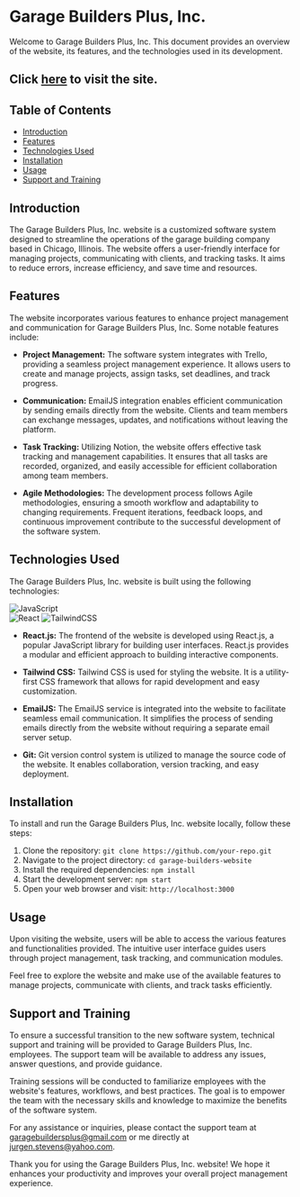 # Garage Builders Plus, Inc.
Welcome to Garage Builders Plus, Inc. This document provides an overview of the website, its features, and the technologies used in its development.

## Click [here](https://garagebuilderspluschi.netlify.app/) to visit the site.

## Table of Contents
- [Introduction](#introduction)
- [Features](#features)
- [Technologies Used](#technologies-used)
- [Installation](#installation)
- [Usage](#usage)
- [Support and Training](#support-and-training)

## Introduction
The Garage Builders Plus, Inc. website is a customized software system designed to streamline the operations of the garage building company based in Chicago, Illinois. The website offers a user-friendly interface for managing projects, communicating with clients, and tracking tasks. It aims to reduce errors, increase efficiency, and save time and resources.

## Features
The website incorporates various features to enhance project management and communication for Garage Builders Plus, Inc. Some notable features include:

- **Project Management:** The software system integrates with Trello, providing a seamless project management experience. It allows users to create and manage projects, assign tasks, set deadlines, and track progress.

- **Communication:** EmailJS integration enables efficient communication by sending emails directly from the website. Clients and team members can exchange messages, updates, and notifications without leaving the platform.

- **Task Tracking:** Utilizing Notion, the website offers effective task tracking and management capabilities. It ensures that all tasks are recorded, organized, and easily accessible for efficient collaboration among team members.

- **Agile Methodologies:** The development process follows Agile methodologies, ensuring a smooth workflow and adaptability to changing requirements. Frequent iterations, feedback loops, and continuous improvement contribute to the successful development of the software system.

## Technologies Used
The Garage Builders Plus, Inc. website is built using the following technologies:

![JavaScript](https://img.shields.io/badge/javascript-%23323330.svg?style=for-the-badge&logo=javascript&logoColor=%23F7DF1E)	
![React](https://img.shields.io/badge/react-%2320232a.svg?style=for-the-badge&logo=react&logoColor=%2361DAFB)
![TailwindCSS](https://img.shields.io/badge/tailwindcss-%2338B2AC.svg?style=for-the-badge&logo=tailwind-css&logoColor=white)

- **React.js:** The frontend of the website is developed using React.js, a popular JavaScript library for building user interfaces. React.js provides a modular and efficient approach to building interactive components.

- **Tailwind CSS:** Tailwind CSS is used for styling the website. It is a utility-first CSS framework that allows for rapid development and easy customization.

- **EmailJS:** The EmailJS service is integrated into the website to facilitate seamless email communication. It simplifies the process of sending emails directly from the website without requiring a separate email server setup.

- **Git:** Git version control system is utilized to manage the source code of the website. It enables collaboration, version tracking, and easy deployment.

## Installation
To install and run the Garage Builders Plus, Inc. website locally, follow these steps:

1. Clone the repository: `git clone https://github.com/your-repo.git`
2. Navigate to the project directory: `cd garage-builders-website`
3. Install the required dependencies: `npm install`
4. Start the development server: `npm start`
5. Open your web browser and visit: `http://localhost:3000`

## Usage
Upon visiting the website, users will be able to access the various features and functionalities provided. The intuitive user interface guides users through project management, task tracking, and communication modules.

Feel free to explore the website and make use of the available features to manage projects, communicate with clients, and track tasks efficiently.

## Support and Training
To ensure a successful transition to the new software system, technical support and training will be provided to Garage Builders Plus, Inc. employees. The support team will be available to address any issues, answer questions, and provide guidance.

Training sessions will be conducted to familiarize employees with the website's features, workflows, and best practices. The goal is to empower the team with the necessary skills and knowledge to maximize the benefits of the software system.

For any assistance or inquiries, please contact the support team at garagebuildersplus@gmail.com or me directly at jurgen.stevens@yahoo.com.

Thank you for using the Garage Builders Plus, Inc. website! We hope it enhances your productivity and improves your overall project management experience.